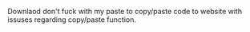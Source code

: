 Downlaod don't fuck with my paste to copy/paste code to website with issuses regarding copy/paste function.
